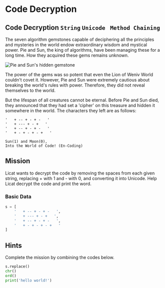 # Code Decryption

## Code Decryption `String` `Unicode ` `Method Chaining` 

The seven algorithm gemstones capable of deciphering all the principles and mysteries in the world endow extraordinary wisdom and mystical power. Pie and Sun, the king of algorithms, have been managing these for a long time. How they acquired these gems remains unknown.

![Pie and Sun's hidden gemstone](./13.webp)

The power of the gems was so potent that even the Lion of Weniv World couldn't covet it. However, Pie and Sun were extremely cautious about breaking the world's rules with power. Therefore, they did not reveal themselves to the world.

But the lifespan of all creatures cannot be eternal. Before Pie and Sun died, they announced that they had set a 'cipher' on this treasure and hidden it somewhere in the world. The characters they left are as follows:

```text
'   + -- + - + -   '
'   + --- + - +   '
'   + -- + - + -   '
'   + - + - + - +   '

Sun(1) and Moon(0),
Into the World of Code! (En-Coding)
```


## Mission

Licat wants to decrypt the code by removing the spaces from each given string, replacing + with 1 and - with 0, and converting it into Unicode. Help Licat decrypt the code and print the word.

### Basic Data

```python
s = [
    '   + -- + - + -   ',
    '   + --- + - +   ',
    '   + -- + - + -   ',
    '   + - + - + - +   '
]
```

## Hints
Complete the mission by combining the codes below.
```python
s.replace()
chr()
ord()
print('hello world!')
```